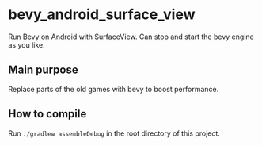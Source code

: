 # bevy_android_surface_view

Run Bevy on Android with SurfaceView. Can stop and start the bevy engine as you like.

## Main purpose
Replace parts of the old games with bevy to boost performance.

## How to compile

Run `./gradlew assembleDebug` in the root directory of this project. 

